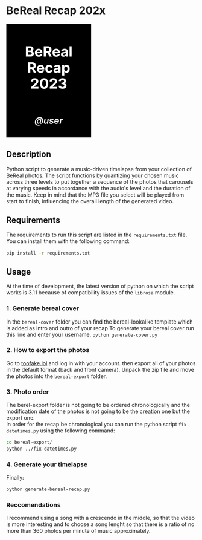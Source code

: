 # BeReal Recap 202x
<img src="bereal-cover/cover.png" height="300px">

## Description

Python script to generate a music-driven timelapse from your collection of BeReal photos.
The script functions by quantizing your chosen music across three levels to put together a sequence of the photos that carousels at varying speeds in accordance with the audio's level and the duration of the music. Keep in mind that the MP3 file you select will be played from start to finish, influencing the overall length of the generated video.

## Requirements
The requirements to run this script are listed in the `requirements.txt` file. You can install them with the following command:

```bash
pip install -r requirements.txt
```

## Usage
At the time of development, the latest version of python on which the script works is 3.11 because of compatibility issues of the `librosa` module.

### 1. Generate bereal cover
In the `bereal-cover` folder you can find the bereal-lookalike template which is added as intro and outro of your recap
To generate your bereal cover run this line and enter your username. 
`python generate-cover.py`

### 2. How to export the photos
Go to [toofake.lol](https://toofake.lol/) and log in with your account. then export all of your photos in the default format (back and front camera).
Unpack the zip file and move the photos into the `bereal-export` folder.

### 3. Photo order
The berel-export folder is not going to be ordered chronologically and the modification date of the photos is not going to be the creation one but the export one.  
In order for the recap be chronological you can run the python script `fix-datetimes.py` using the following command:
```bash
cd bereal-export/
python ../fix-datetimes.py
```

### 4. Generate your timelapse
Finally:
```bash
python generate-bereal-recap.py
```

### Reccomendations
I recommend using a song with a crescendo in the middle, so that the video is more interesting and to choose a song lenght so that there is a ratio of no more than 360 photos per minute of music approximately.
